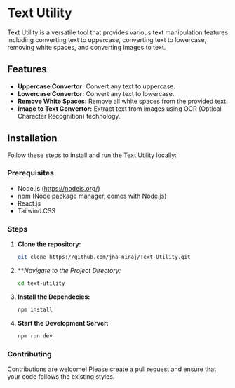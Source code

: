 
# Text Utility

Text Utility is a versatile tool that provides various text manipulation features including converting text to uppercase, converting text to lowercase, removing white spaces, and converting images to text.

## Features

- **Uppercase Convertor:** Convert any text to uppercase.
- **Lowercase Convertor:** Convert any text to lowercase.
- **Remove White Spaces:** Remove all white spaces from the provided text.
- **Image to Text Convertor:** Extract text from images using OCR (Optical Character Recognition) technology.

## Installation

Follow these steps to install and run the Text Utility locally:

### Prerequisites

- Node.js (https://nodejs.org/)
- npm (Node package manager, comes with Node.js)
- React.js
- Tailwind.CSS

### Steps

1. **Clone the repository:**
   ```bash
   git clone https://github.com/jha-niraj/Text-Utility.git

2. ***Navigate to the Project Directory:*
   ```bash
   cd text-utility

3. **Install the Dependecies:**
   ```bash
   npm install

4. **Start the Development Server:**
   ```bash
   npm run dev

### Contributing
Contributions are welcome! Please create a pull request and ensure that your code follows the existing styles.

